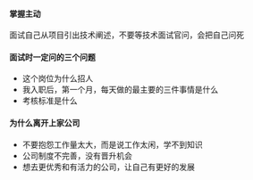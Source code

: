 #### 掌握主动

面试自己从项目引出技术阐述，不要等技术面试官问，会把自己问死

#### 面试时一定问的三个问题

- 这个岗位为什么招人
- 我入职后，第一个月，每天做的最主要的三件事情是什么
- 考核标准是什么

#### 为什么离开上家公司

- 不要抱怨工作量太大，而是说工作太闲，学不到知识
- 公司制度不完善，没有晋升机会
- 想去更优秀和有活力的公司，让自己有更好的发展